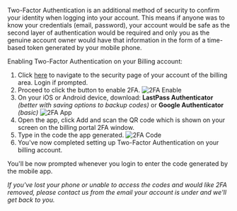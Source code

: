 Two-Factor Authentication is an additional method of security to confirm your identity when logging into your account. This means if anyone was to know your credentials (email, password), your account would be safe as the second layer of authentication would be required and only you as the genuine account owner would have that information in the form of a time-based token generated by your mobile phone.

Enabling Two-Factor Authentication on your Billing account:

1. Click [here](https://billing.hexanenetworks.com/clientarea.php?action=security) to navigate to the security page of your account of the billing area. Login if prompted.
2. Proceed to click the button to enable 2FA.
![2FA Enable](https://help.hexanenetworks.com/assets/2fa-enable.png)
3. On your iOS or Android device, download: **LastPass Authenticator** *(better with saving options to backup codes)* or **Google Authenticator** *(basic)*
![2FA App](https://help.hexanenetworks.com/assets/2fa-iosapp.png)
4. Open the app, click Add and scan the QR code which is shown on your screen on the billing portal 2FA window.
5. Type in the code the app generated.
![2FA Code](https://help.hexanenetworks.com/assets/2fa-code.png)
6. You've now completed setting up Two-Factor Authentication on your billing account.

You'll be now prompted whenever you login to enter the code generated by the mobile app.

*If you've lost your phone or unable to access the codes and would like 2FA removed, please contact us from the email your account is under and we'll get back to you.*